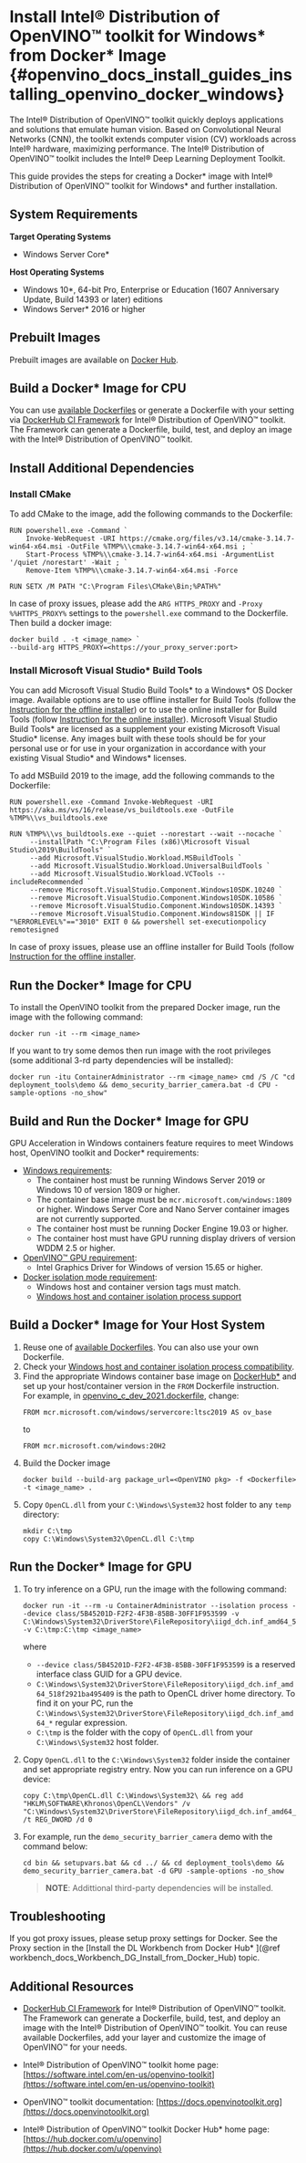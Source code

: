 # Install Intel® Distribution of OpenVINO™ toolkit for Windows* from Docker* Image {#openvino_docs_install_guides_installing_openvino_docker_windows}

The Intel® Distribution of OpenVINO™ toolkit quickly deploys applications and solutions that emulate human vision. Based on Convolutional Neural Networks (CNN), the toolkit extends computer vision (CV) workloads across Intel® hardware, maximizing performance. The Intel® Distribution of OpenVINO™ toolkit includes the Intel® Deep Learning Deployment Toolkit.  

This guide provides the steps for creating a Docker* image with Intel® Distribution of OpenVINO™ toolkit for Windows* and further installation.

## System Requirements

**Target Operating Systems**

- Windows Server Core*

**Host Operating Systems**

- Windows 10*, 64-bit Pro, Enterprise or Education (1607 Anniversary Update, Build 14393 or later) editions
- Windows Server* 2016 or higher 

## Prebuilt Images

Prebuilt images are available on [Docker Hub](https://hub.docker.com/u/openvino).

## Build a Docker* Image for CPU

You can use [available Dockerfiles](https://github.com/openvinotoolkit/docker_ci/tree/master/dockerfiles) or generate a Dockerfile with your setting via [DockerHub CI Framework](https://github.com/openvinotoolkit/docker_ci) for Intel® Distribution of OpenVINO™ toolkit. 
The Framework can generate a Dockerfile, build, test, and deploy an image with the Intel® Distribution of OpenVINO™ toolkit. 

## Install Additional Dependencies
### Install CMake
To add CMake to the image, add the following commands to the Dockerfile:
~~~
RUN powershell.exe -Command `
    Invoke-WebRequest -URI https://cmake.org/files/v3.14/cmake-3.14.7-win64-x64.msi -OutFile %TMP%\\cmake-3.14.7-win64-x64.msi ; `
    Start-Process %TMP%\\cmake-3.14.7-win64-x64.msi -ArgumentList '/quiet /norestart' -Wait ; `
    Remove-Item %TMP%\\cmake-3.14.7-win64-x64.msi -Force

RUN SETX /M PATH "C:\Program Files\CMake\Bin;%PATH%"
~~~
In case of proxy issues, please add the `ARG HTTPS_PROXY` and `-Proxy %%HTTPS_PROXY%` settings to the `powershell.exe` command to the Dockerfile. Then build a docker image:
~~~
docker build . -t <image_name> `
--build-arg HTTPS_PROXY=<https://your_proxy_server:port>
~~~

### Install Microsoft Visual Studio* Build Tools
You can add Microsoft Visual Studio Build Tools* to a Windows* OS Docker image. Available options are to use offline installer for Build Tools 
(follow the [Instruction for the offline installer](https://docs.microsoft.com/en-us/visualstudio/install/create-an-offline-installation-of-visual-studio?view=vs-2019)) or 
to use the online installer for Build Tools (follow [Instruction for the online installer](https://docs.microsoft.com/en-us/visualstudio/install/build-tools-container?view=vs-2019)).
Microsoft Visual Studio Build Tools* are licensed as a supplement your existing Microsoft Visual Studio* license. 
Any images built with these tools should be for your personal use or for use in your organization in accordance with your existing Visual Studio* and Windows* licenses.

To add MSBuild 2019 to the image, add the following commands to the Dockerfile:
~~~
RUN powershell.exe -Command Invoke-WebRequest -URI https://aka.ms/vs/16/release/vs_buildtools.exe -OutFile %TMP%\\vs_buildtools.exe

RUN %TMP%\\vs_buildtools.exe --quiet --norestart --wait --nocache `
	 --installPath "C:\Program Files (x86)\Microsoft Visual Studio\2019\BuildTools" `
     --add Microsoft.VisualStudio.Workload.MSBuildTools `
     --add Microsoft.VisualStudio.Workload.UniversalBuildTools `
     --add Microsoft.VisualStudio.Workload.VCTools --includeRecommended `
     --remove Microsoft.VisualStudio.Component.Windows10SDK.10240 `
     --remove Microsoft.VisualStudio.Component.Windows10SDK.10586 `
     --remove Microsoft.VisualStudio.Component.Windows10SDK.14393 `
     --remove Microsoft.VisualStudio.Component.Windows81SDK || IF "%ERRORLEVEL%"=="3010" EXIT 0 && powershell set-executionpolicy remotesigned
~~~
In case of proxy issues, please use an offline installer for Build Tools (follow [Instruction for the offline installer](https://docs.microsoft.com/en-us/visualstudio/install/create-an-offline-installation-of-visual-studio?view=vs-2019).

## Run the Docker* Image for CPU

To install the OpenVINO toolkit from the prepared Docker image, run the image with the following command:
~~~
docker run -it --rm <image_name>
~~~

If you want to try some demos then run image with the root privileges (some additional 3-rd party dependencies will be installed):
~~~
docker run -itu ContainerAdministrator --rm <image_name> cmd /S /C "cd deployment_tools\demo && demo_security_barrier_camera.bat -d CPU -sample-options -no_show"
~~~

## Build and Run the Docker* Image for GPU

GPU Acceleration in Windows containers feature requires to meet Windows host, OpenVINO toolkit and Docker* requirements:
* [Windows requirements](https://docs.microsoft.com/en-us/virtualization/windowscontainers/deploy-containers/gpu-acceleration):
  * The container host must be running Windows Server 2019 or Windows 10 of version 1809 or higher.
  * The container base image must be `mcr.microsoft.com/windows:1809` or higher. Windows Server Core and Nano Server container images are not currently supported.
  * The container host must be running Docker Engine 19.03 or higher.
  * The container host must have GPU running display drivers of version WDDM 2.5 or higher.
* [OpenVINO™ GPU requirement](https://docs.openvinotoolkit.org/latest/openvino_docs_install_guides_installing_openvino_windows.html#Install-GPU):
  * Intel Graphics Driver for Windows of version 15.65 or higher.
* [Docker isolation mode requirement](https://docs.microsoft.com/en-us/virtualization/windowscontainers/manage-containers/hyperv-container):
  *  Windows host and container version tags must match.
  *  [Windows host and container isolation process support](https://docs.microsoft.com/en-us/virtualization/windowscontainers/deploy-containers/version-compatibility)

## Build a Docker* Image for Your Host System

1. Reuse one of [available Dockerfiles](https://github.com/openvinotoolkit/docker_ci/tree/master/dockerfiles). You can also use your own Dockerfile. 
2. Check your [Windows host and container isolation process compatibility](https://docs.microsoft.com/en-us/virtualization/windowscontainers/deploy-containers/version-compatibility).
3. Find the appropriate Windows container base image on [DockerHub*](https://hub.docker.com/_/microsoft-windows) and set up your host/container version in the `FROM` Dockerfile instruction.  
   For example, in [openvino_c_dev_2021.dockerfile](https://github.com/openvinotoolkit/docker_ci/blob/master/dockerfiles/winserver2019/openvino_c_dev_2021.dockerfile), change:  
   ~~~
   FROM mcr.microsoft.com/windows/servercore:ltsc2019 AS ov_base
   ~~~
   to  
   ~~~
   FROM mcr.microsoft.com/windows:20H2
   ~~~
4. Build the Docker image  
   ~~~
   docker build --build-arg package_url=<OpenVINO pkg> -f <Dockerfile> -t <image_name> .
   ~~~
5. Copy `OpenCL.dll` from your `C:\Windows\System32` host folder to any `temp` directory:
   ~~~
   mkdir C:\tmp
   copy C:\Windows\System32\OpenCL.dll C:\tmp
   ~~~
    
## Run the Docker* Image for GPU

1. To try inference on a GPU, run the image with the following command:  
   ~~~
   docker run -it --rm -u ContainerAdministrator --isolation process --device class/5B45201D-F2F2-4F3B-85BB-30FF1F953599 -v C:\Windows\System32\DriverStore\FileRepository\iigd_dch.inf_amd64_518f2921ba495409:C:\Windows\System32\DriverStore\FileRepository\iigd_dch.inf_amd64_518f2921ba495409 -v C:\tmp:C:\tmp <image_name>
   ~~~  
   where 
   * `--device class/5B45201D-F2F2-4F3B-85BB-30FF1F953599` is a reserved interface class GUID for a GPU device.
   * `C:\Windows\System32\DriverStore\FileRepository\iigd_dch.inf_amd64_518f2921ba495409` is the path to OpenCL driver home directory. To find it on your PC, run the `C:\Windows\System32\DriverStore\FileRepository\iigd_dch.inf_amd64_*` regular expression.
   *  `C:\tmp` is the folder with the copy of `OpenCL.dll` from your `C:\Windows\System32` host folder.

2. Copy `OpenCL.dll` to the `C:\Windows\System32` folder inside the container and set appropriate registry entry. Now you can run inference on a GPU device:
   ~~~
   copy C:\tmp\OpenCL.dll C:\Windows\System32\ && reg add "HKLM\SOFTWARE\Khronos\OpenCL\Vendors" /v "C:\Windows\System32\DriverStore\FileRepository\iigd_dch.inf_amd64_518f2921ba495409\ocl\bin\x64\intelocl64.dll" /t REG_DWORD /d 0
   ~~~
3. For example, run the `demo_security_barrier_camera` demo with the command below:  
   ~~~
   cd bin && setupvars.bat && cd ../ && cd deployment_tools\demo && demo_security_barrier_camera.bat -d GPU -sample-options -no_show
   ~~~
   > **NOTE**: Addittional third-party dependencies will be installed.

## Troubleshooting

If you got proxy issues, please setup proxy settings for Docker. See the Proxy section in the [Install the DL Workbench from Docker Hub* ](@ref workbench_docs_Workbench_DG_Install_from_Docker_Hub) topic.

## Additional Resources

* [DockerHub CI Framework](https://github.com/openvinotoolkit/docker_ci) for Intel® Distribution of OpenVINO™ toolkit. The Framework can generate a Dockerfile, build, test, and deploy an image with the Intel® Distribution of OpenVINO™ toolkit. You can reuse available Dockerfiles, add your layer and customize the image of OpenVINO™ for your needs.

* Intel® Distribution of OpenVINO™ toolkit home page: [https://software.intel.com/en-us/openvino-toolkit](https://software.intel.com/en-us/openvino-toolkit)  

* OpenVINO™ toolkit documentation: [https://docs.openvinotoolkit.org](https://docs.openvinotoolkit.org)

* Intel® Distribution of OpenVINO™ toolkit Docker Hub* home page: [https://hub.docker.com/u/openvino](https://hub.docker.com/u/openvino)
